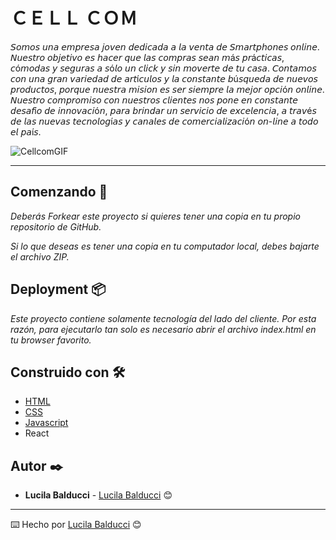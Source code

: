 # ＣＥＬＬ ＣＯＭ
𝘚𝘰𝘮𝘰𝘴 𝘶𝘯𝘢 𝘦𝘮𝘱𝘳𝘦𝘴𝘢 𝘫𝘰𝘷𝘦𝘯 𝘥𝘦𝘥𝘪𝘤𝘢𝘥𝘢 𝘢 𝘭𝘢 𝘷𝘦𝘯𝘵𝘢 𝘥𝘦 𝘚𝘮𝘢𝘳𝘵𝘱𝘩𝘰𝘯𝘦𝘴 𝘰𝘯𝘭𝘪𝘯𝘦. 𝘕𝘶𝘦𝘴𝘵𝘳𝘰 𝘰𝘣𝘫𝘦𝘵𝘪𝘷𝘰 𝘦𝘴 𝘩𝘢𝘤𝘦𝘳 𝘲𝘶𝘦 𝘭𝘢𝘴 𝘤𝘰𝘮𝘱𝘳𝘢𝘴 𝘴𝘦𝘢𝘯 𝘮á𝘴 𝘱𝘳á𝘤𝘵𝘪𝘤𝘢𝘴, 𝘤ó𝘮𝘰𝘥𝘢𝘴 𝘺 𝘴𝘦𝘨𝘶𝘳𝘢𝘴 𝘢 𝘴ó𝘭𝘰 𝘶𝘯 𝘤𝘭𝘪𝘤𝘬 𝘺 𝘴𝘪𝘯 𝘮𝘰𝘷𝘦𝘳𝘵𝘦 𝘥𝘦 𝘵𝘶 𝘤𝘢𝘴𝘢. 𝘊𝘰𝘯𝘵𝘢𝘮𝘰𝘴 𝘤𝘰𝘯 𝘶𝘯𝘢 𝘨𝘳𝘢𝘯 𝘷𝘢𝘳𝘪𝘦𝘥𝘢𝘥 𝘥𝘦 𝘢𝘳𝘵í𝘤𝘶𝘭𝘰𝘴 𝘺 𝘭𝘢 𝘤𝘰𝘯𝘴𝘵𝘢𝘯𝘵𝘦 𝘣ú𝘴𝘲𝘶𝘦𝘥𝘢 𝘥𝘦 𝘯𝘶𝘦𝘷𝘰𝘴 𝘱𝘳𝘰𝘥𝘶𝘤𝘵𝘰𝘴, 𝘱𝘰𝘳𝘲𝘶𝘦 𝘯𝘶𝘦𝘴𝘵𝘳𝘢 𝘮𝘪𝘴𝘪𝘰𝘯 𝘦𝘴 𝘴𝘦𝘳 𝘴𝘪𝘦𝘮𝘱𝘳𝘦 𝘭𝘢 𝘮𝘦𝘫𝘰𝘳 𝘰𝘱𝘤𝘪ó𝘯 𝘰𝘯𝘭𝘪𝘯𝘦. 𝘕𝘶𝘦𝘴𝘵𝘳𝘰 𝘤𝘰𝘮𝘱𝘳𝘰𝘮𝘪𝘴𝘰 𝘤𝘰𝘯 𝘯𝘶𝘦𝘴𝘵𝘳𝘰𝘴 𝘤𝘭𝘪𝘦𝘯𝘵𝘦𝘴 𝘯𝘰𝘴 𝘱𝘰𝘯𝘦 𝘦𝘯 𝘤𝘰𝘯𝘴𝘵𝘢𝘯𝘵𝘦 𝘥𝘦𝘴𝘢𝘧í𝘰 𝘥𝘦 𝘪𝘯𝘯𝘰𝘷𝘢𝘤𝘪ó𝘯, 𝘱𝘢𝘳𝘢 𝘣𝘳𝘪𝘯𝘥𝘢𝘳 𝘶𝘯 𝘴𝘦𝘳𝘷𝘪𝘤𝘪𝘰 𝘥𝘦 𝘦𝘹𝘤𝘦𝘭𝘦𝘯𝘤𝘪𝘢, 𝘢 𝘵𝘳𝘢𝘷é𝘴 𝘥𝘦 𝘭𝘢𝘴 𝘯𝘶𝘦𝘷𝘢𝘴 𝘵𝘦𝘤𝘯𝘰𝘭𝘰𝘨í𝘢𝘴 𝘺 𝘤𝘢𝘯𝘢𝘭𝘦𝘴 𝘥𝘦 𝘤𝘰𝘮𝘦𝘳𝘤𝘪𝘢𝘭𝘪𝘻𝘢𝘤𝘪ó𝘯 𝘰𝘯-𝘭𝘪𝘯𝘦 𝘢 𝘵𝘰𝘥𝘰 𝘦𝘭 𝘱𝘢í𝘴.

![CellcomGIF](https://user-images.githubusercontent.com/95441877/169180549-2cba8d6b-6490-4051-846c-bf5eb7869665.gif)

---

## Comenzando 🚀

_Deberás Forkear este proyecto si quieres tener una copia en tu propio repositorio de GitHub._

_Si lo que deseas es tener una copia en tu computador local, debes bajarte el archivo ZIP._



## Deployment 📦

_Este proyecto contiene solamente tecnología del lado del cliente. Por esta razón, para ejecutarlo tan solo es necesario abrir el archivo index.html en tu browser favorito._

## Construido con 🛠️

* [HTML](https://developer.mozilla.org/es/docs/Web/HTML)
* [CSS](https://developer.mozilla.org/es/docs/Web/CSS)
* [Javascript](https://developer.mozilla.org/es/docs/Web/JavaScript)
* React

## Autor ✒️

* **Lucila Balducci** - [Lucila Balducci](https://github.com/LucilaBal) 😊

---
⌨️ Hecho por [Lucila Balducci](https://github.com/LucilaBal) 😊
